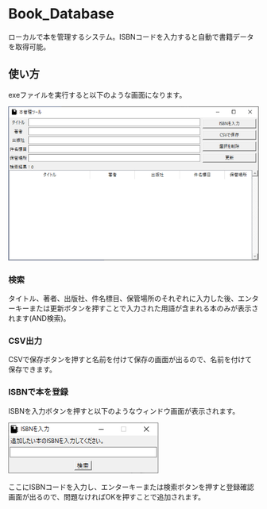 # Book_Database

ローカルで本を管理するシステム。ISBNコードを入力すると自動で書籍データを取得可能。

## 使い方

exeファイルを実行すると以下のような画面になります。

![image01.png](./images/image01.png)

### 検索

タイトル、著者、出版社、件名標目、保管場所のそれぞれに入力した後、エンターキーまたは更新ボタンを押すことで入力された用語が含まれる本のみが表示されます(AND検索)。

### CSV出力

CSVで保存ボタンを押すと名前を付けて保存の画面が出るので、名前を付けて保存できます。

### ISBNで本を登録

ISBNを入力ボタンを押すと以下のようなウィンドウ画面が表示されます。

![image02.png](./images/image02.png)

ここにISBNコードを入力し、エンターキーまたは検索ボタンを押すと登録確認画面が出るので、問題なければOKを押すことで追加されます。

